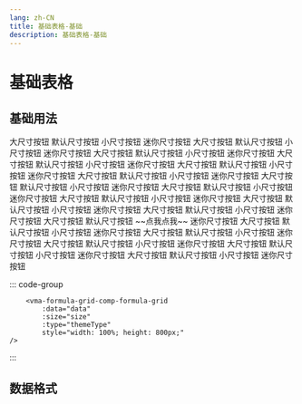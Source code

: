 ```yaml
---
lang: zh-CN
title: 基础表格-基础
description: 基础表格-基础
---
```


# 基础表格

## 基础用法

<p>
        <vma-formula-grid-comp-button type="default" size="large">大尺寸按钮</vma-formula-grid-comp-button>
        <vma-formula-grid-comp-button type="default">默认尺寸按钮</vma-formula-grid-comp-button>
        <vma-formula-grid-comp-button type="default" size="small">小尺寸按钮</vma-formula-grid-comp-button>
        <vma-formula-grid-comp-button type="default" size="mini">迷你尺寸按钮</vma-formula-grid-comp-button>
        <vma-formula-grid-comp-button type="primary" size="large">大尺寸按钮</vma-formula-grid-comp-button>
        <vma-formula-grid-comp-button type="primary">默认尺寸按钮</vma-formula-grid-comp-button>
        <vma-formula-grid-comp-button type="primary" size="small">小尺寸按钮</vma-formula-grid-comp-button>
        <vma-formula-grid-comp-button type="primary" size="mini">迷你尺寸按钮</vma-formula-grid-comp-button>
        <vma-formula-grid-comp-button type="success" size="large">大尺寸按钮</vma-formula-grid-comp-button>
        <vma-formula-grid-comp-button type="success">默认尺寸按钮</vma-formula-grid-comp-button>
        <vma-formula-grid-comp-button type="success" size="small">小尺寸按钮</vma-formula-grid-comp-button>
        <vma-formula-grid-comp-button type="success" size="mini">迷你尺寸按钮</vma-formula-grid-comp-button>
        <vma-formula-grid-comp-button type="warning" size="large">大尺寸按钮</vma-formula-grid-comp-button>
        <vma-formula-grid-comp-button type="warning">默认尺寸按钮</vma-formula-grid-comp-button>
        <vma-formula-grid-comp-button type="warning" size="small">小尺寸按钮</vma-formula-grid-comp-button>
        <vma-formula-grid-comp-button type="warning" size="mini">迷你尺寸按钮</vma-formula-grid-comp-button>
        <vma-formula-grid-comp-button type="danger" size="large">大尺寸按钮</vma-formula-grid-comp-button>
        <vma-formula-grid-comp-button type="danger">默认尺寸按钮</vma-formula-grid-comp-button>
        <vma-formula-grid-comp-button type="danger" size="small">小尺寸按钮</vma-formula-grid-comp-button>
        <vma-formula-grid-comp-button type="danger" size="mini">迷你尺寸按钮</vma-formula-grid-comp-button>
        <vma-formula-grid-comp-button plain type="primary" size="large">大尺寸按钮</vma-formula-grid-comp-button>
        <vma-formula-grid-comp-button plain type="primary">默认尺寸按钮</vma-formula-grid-comp-button>
        <vma-formula-grid-comp-button plain type="primary" size="small">小尺寸按钮</vma-formula-grid-comp-button>
        <vma-formula-grid-comp-button plain type="primary" size="mini">迷你尺寸按钮</vma-formula-grid-comp-button>
        <vma-formula-grid-comp-button plain type="success" size="large">大尺寸按钮</vma-formula-grid-comp-button>
        <vma-formula-grid-comp-button plain type="success">默认尺寸按钮</vma-formula-grid-comp-button>
        <vma-formula-grid-comp-button plain type="success" size="small">小尺寸按钮</vma-formula-grid-comp-button>
        <vma-formula-grid-comp-button plain type="success" size="mini">迷你尺寸按钮</vma-formula-grid-comp-button>
        <vma-formula-grid-comp-button plain type="warning" size="large">大尺寸按钮</vma-formula-grid-comp-button>
        <vma-formula-grid-comp-button plain type="warning">默认尺寸按钮</vma-formula-grid-comp-button>
        <vma-formula-grid-comp-button plain type="warning" size="small">小尺寸按钮</vma-formula-grid-comp-button>
        <vma-formula-grid-comp-button plain type="warning" size="mini">迷你尺寸按钮</vma-formula-grid-comp-button>
        <vma-formula-grid-comp-button plain type="danger" size="large">大尺寸按钮</vma-formula-grid-comp-button>
        <vma-formula-grid-comp-button plain type="danger">默认尺寸按钮</vma-formula-grid-comp-button>
        <vma-formula-grid-comp-button plain type="danger" size="small">小尺寸按钮</vma-formula-grid-comp-button>
        <vma-formula-grid-comp-button plain type="danger" size="mini">迷你尺寸按钮</vma-formula-grid-comp-button>
        <vma-formula-grid-comp-button plain disabled type="danger" size="large">大尺寸按钮 </vma-formula-grid-comp-button>
        <vma-formula-grid-comp-button plain disabled type="danger">默认尺寸按钮</vma-formula-grid-comp-button>
        <vma-formula-grid-comp-button plain disabled type="danger" size="small">小尺寸按钮 </vma-formula-grid-comp-button>
        <vma-formula-grid-comp-button plain disabled type="danger" size="mini">迷你尺寸按钮 </vma-formula-grid-comp-button>
        <vma-formula-grid-comp-button plain loading disabled type="danger" size="large" loading-text="加载中..."
          >大尺寸按钮
        </vma-formula-grid-comp-button>
        <vma-formula-grid-comp-button plain loading disabled type="danger" loading-text="加载中..."
          >默认尺寸按钮
        </vma-formula-grid-comp-button>
        <vma-formula-grid-comp-button plain loading disabled type="danger" size="small" loading-text="加载中..."
          >小尺寸按钮
        </vma-formula-grid-comp-button>
        <vma-formula-grid-comp-button plain disabled type="danger" size="mini" loading-text="加载中..."
          >迷你尺寸按钮
        </vma-formula-grid-comp-button>
        <vma-formula-grid-comp-button
          plain
          loading
          disabled
          type="danger"
          size="large"
          loading-text="加载中..."
          loading-category="spinner"
          >大尺寸按钮
        </vma-formula-grid-comp-button>
        <vma-formula-grid-comp-button plain loading disabled type="danger" loading-text="加载中..."
          >默认尺寸按钮
        </vma-formula-grid-comp-button>
        <vma-formula-grid-comp-button plain type="danger" size="small" loading-text="加载中..." @click="clickEvent"
          >~~点我点我~~
        </vma-formula-grid-comp-button>
        <vma-formula-grid-comp-button
          plain
          :loading="isLoading"
          :disabled="isLoading"
          type="danger"
          size="mini"
          loading-text="加载中..."
          >迷你尺寸按钮
        </vma-formula-grid-comp-button>
        <vma-formula-grid-comp-button type="default" size="large" icon="businesscard">大尺寸按钮</vma-formula-grid-comp-button>
        <vma-formula-grid-comp-button type="default" icon="businesscard">默认尺寸按钮</vma-formula-grid-comp-button>
        <vma-formula-grid-comp-button type="default" size="small" icon="bookmark" icon-position="right"
          >小尺寸按钮</vma-formula-grid-comp-button
        >
        <vma-formula-grid-comp-button type="default" size="mini" icon="bookmark" icon-position="right"
          >迷你尺寸按钮</vma-formula-grid-comp-button
        >
        <vma-formula-grid-comp-button type="primary" size="large" icon="businesscard">大尺寸按钮</vma-formula-grid-comp-button>
        <vma-formula-grid-comp-button type="success" icon="businesscard">默认尺寸按钮</vma-formula-grid-comp-button>
        <vma-formula-grid-comp-button type="warning" size="small" icon="bookmark">小尺寸按钮</vma-formula-grid-comp-button>
        <vma-formula-grid-comp-button type="danger" size="mini" icon="bookmark">迷你尺寸按钮</vma-formula-grid-comp-button>
        <vma-formula-grid-comp-button plain type="primary" size="large" icon="bookmark">大尺寸按钮</vma-formula-grid-comp-button>
        <vma-formula-grid-comp-button plain type="success" icon="bookmark">默认尺寸按钮</vma-formula-grid-comp-button>
        <vma-formula-grid-comp-button plain type="warning" size="small" icon="bookmark">小尺寸按钮</vma-formula-grid-comp-button>
        <vma-formula-grid-comp-button plain type="danger" size="mini" icon="bookmark">迷你尺寸按钮</vma-formula-grid-comp-button>
        <vma-formula-grid-comp-button round plain type="primary" size="large" icon="bookmark" icon-position="right"
          >大尺寸按钮</vma-formula-grid-comp-button
        >
        <vma-formula-grid-comp-button round plain type="success" icon="bookmark" icon-position="right"
          >默认尺寸按钮</vma-formula-grid-comp-button
        >
        <vma-formula-grid-comp-button round plain type="warning" size="small" icon="bookmark">小尺寸按钮</vma-formula-grid-comp-button>
        <vma-formula-grid-comp-button round plain type="danger" size="mini" icon="bookmark">迷你尺寸按钮</vma-formula-grid-comp-button>
        <vma-formula-grid-comp-button round type="primary" size="large" icon="bookmark">大尺寸按钮</vma-formula-grid-comp-button>
        <vma-formula-grid-comp-button round type="success" icon="bookmark">默认尺寸按钮</vma-formula-grid-comp-button>
        <vma-formula-grid-comp-button round type="warning" size="small" icon="bookmark">小尺寸按钮</vma-formula-grid-comp-button>
        <vma-formula-grid-comp-button round type="danger" size="mini" icon="bookmark">迷你尺寸按钮</vma-formula-grid-comp-button>
        <vma-formula-grid-comp-button plain type="primary" size="large" icon="bookmark"></vma-formula-grid-comp-button>
        <vma-formula-grid-comp-button plain type="success" icon="bookmark"></vma-formula-grid-comp-button>
        <vma-formula-grid-comp-button plain type="warning" size="small" icon="bookmark"></vma-formula-grid-comp-button>
        <vma-formula-grid-comp-button plain type="danger" size="mini" icon="bookmark"></vma-formula-grid-comp-button>
        <vma-formula-grid-comp-button type="primary" size="large" icon="bookmark"></vma-formula-grid-comp-button>
        <vma-formula-grid-comp-button type="success" icon="bookmark"></vma-formula-grid-comp-button>
        <vma-formula-grid-comp-button type="warning" size="small" icon="bookmark"></vma-formula-grid-comp-button>
        <vma-formula-grid-comp-button type="danger" size="mini" icon="bookmark"></vma-formula-grid-comp-button>
        <vma-formula-grid-comp-button round plain type="primary" size="large" icon="bookmark"></vma-formula-grid-comp-button>
        <vma-formula-grid-comp-button round plain type="success" icon="bookmark"></vma-formula-grid-comp-button>
        <vma-formula-grid-comp-button round plain type="warning" size="small" icon="bookmark"></vma-formula-grid-comp-button>
        <vma-formula-grid-comp-button round plain type="danger" size="mini" icon="bookmark"></vma-formula-grid-comp-button>
        <vma-formula-grid-comp-button round type="primary" size="large" icon="bookmark"></vma-formula-grid-comp-button>
        <vma-formula-grid-comp-button round type="success" icon="bookmark"></vma-formula-grid-comp-button>
        <vma-formula-grid-comp-button round type="warning" size="small" icon="bookmark"></vma-formula-grid-comp-button>
        <vma-formula-grid-comp-button round type="danger" size="mini" icon="bookmark"></vma-formula-grid-comp-button>
</p>

::: code-group
```vue
    <vma-formula-grid-comp-formula-grid 
        :data="data" 
        :size="size" 
        :type="themeType"
        style="width: 100%; height: 800px;"
/>
```
:::

## 数据格式


<script lang="ts">
import { defineComponent, ref } from 'vue';

  export default defineComponent({
    name: 'Button',
    setup() {
      const isLoading = ref<boolean>(false);

      const clickEvent = () => {
        isLoading.value = !isLoading.value
      };

      return {
        isLoading,
        clickEvent,
      }
    },
  })
</script>
